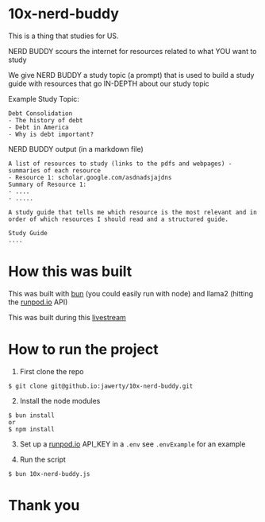 # 10x-nerd-buddy
This is a thing that studies for US. 

NERD BUDDY scours the internet for resources related to what YOU want to study

We give NERD BUDDY a study topic (a prompt) that is used to build a study guide with resources that go IN-DEPTH about our study topic

Example Study Topic:
```
Debt Consolidation
- The history of debt
- Debt in America
- Why is debt important?
```

NERD BUDDY output (in a markdown file)
```
A list of resources to study (links to the pdfs and webpages) - summaries of each resource
- Resource 1: scholar.google.com/asdnadsjajdns 
Summary of Resource 1:
- ....
- .....

A study guide that tells me which resource is the most relevant and in order of which resources I should read and a structured guide.

Study Guide
....
```

# How this was built
This was built with [bun](bun.sh) (you could easily run with node) and llama2 (hitting the [runpod.io](runpod.io) API)

This was built during this [livestream](https://youtube.com/live/Z2CSFyZ1zVw)

# How to run the project
1) First clone the repo
```
$ git clone git@github.io:jawerty/10x-nerd-buddy.git
```

2) Install the node modules
```
$ bun install
or
$ npm install
```

3) Set up a [runpod.io](runpod.io) API_KEY in a `.env` see `.envExample` for an example

4) Run the script
```
$ bun 10x-nerd-buddy.js
```

# Thank you


